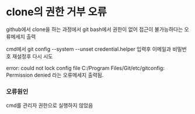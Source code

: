 # clone의 권한 거부 오류

github에서 clone을 하는 과정에서 git bash에서 권한이 없어 접근이 불가능하다는 오류메세지 출력

cmd에서 git config --system --unset credential.helper 입력후 이메일과 비밀번호 재설정후 다시 시도

error: could not lock config file C:/Program Files/Git/etc/gitconfig: Permission denied
라는 오류메세지 출력됨.



### 오류원인
cmd를 관리자 권한으로 실행하지 않았음
